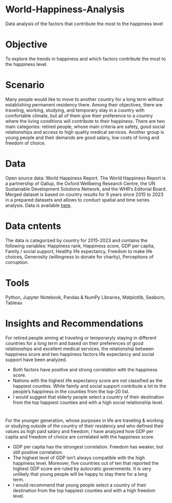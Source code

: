 # World-Happiness-Analysis
Data analysis of the factors that contribute the most to the happiness level
# Objective
To explore the trends in happiness and which factors contribute the most to the happiness level.
# Scenario
Many people would like to move to another country for a long term without establishing permanent residency there. Among their objectives, there are traveling, working, studying, and temporary stay in a country with comfortable climate, but all of them give their preference to a country where the living conditions will contribute to their happiness. 
There are two main categories: retired people, whose main criteria are safety, good social relationships and access to high quality medical services. Another group is young people and their demands are good salary, low costs of living and freedom of choice.  
# Data
Open source data: World Happiness Report.
The World Happiness Report is a partnership of Gallup, the Oxford Wellbeing Research Centre, the UN Sustainable Development Solutions Network, and the WHR’s Editorial Board.
Merged dataset is based on country results for 9 years since 2015 to 2023 in a prepared datasets and allows to conduct spatial and time series analysis.
Data is available [here](https://www.kaggle.com/datasets/unsdsn/world-happiness).
# Data cntents
The data is categorized by country for 2015-2023 and contains the following variables: Happiness rank, Happiness score, GDP per capita, Family / social support, Healthy life expectancy, Freedom to make life choices, Generosity (willingness to donate for charity), Perceptions of corruption.
# Tools
Python, Jupyter Notebook, Pandas & NumPy Libraries, Matplotlib, Seaborn, Tableau
# Insights and Recommendations
  For retired people aiming at traveling or temporaryly staying in different countries for a long term and based on their preferences of good relationships and excellent medical services, the relationship between happiness score and two happiness factors life expectancy and social support have been analyzed.  
- Both factors have positive and strong correlation with the happiness score. 
- Nations with the highest life expectancy score are not classified as the happiest counties. While family and social support contribute a lot to the people’s happiness in the counties from the top-20 list. 
- I would suggest that elderly people select a country of their destination from the top happiest counties and with a high social relationship level. 
#
For the younger generation, whose purposes in life are traveling & working or studying outside of the country of their residency and who defined their values as high paid salary and freedom, I have analyzed how GDP per capita and freedom of choice are correlated with the happiness score. 
- GDP per capita has the strongest correlation. Freedom has weaker, but still positive correlation.   
- The highest level of GDP isn’t always compatible with the high happiness level. Moreover, five countries out of ten that reported the highest GDP score are ruled by autocratic governments. It is very unlikely that young people will be happy to stay there for a long term.        
- I would recommend that young people select a country of their destination from the top happiest counties and with a high freedom level. 
